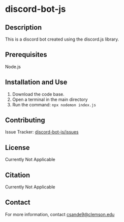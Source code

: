 # discord-bot-js
## Description
This is a discord bot created using the discord.js library.

## Prerequisites
Node.js

## Installation and Use
1. Download the code base.
2. Open a terminal in the main directory
3. Run the command: `npx nodemon index.js`
## Contributing
Issue Tracker: [discord-bot-js/issues](https://github.com/chris-cozy/discord-bot-js/issues "Issue tracker for the discord bot")
## License
Currently Not Applicable
## Citation
Currently Not Applicable
## Contact
For more information, contact <csande9@clemson.edu>